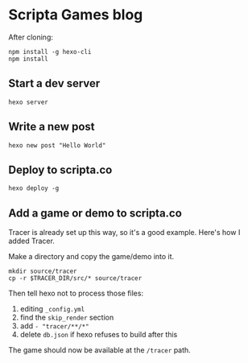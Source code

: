 # Scripta Games blog

After cloning:

    npm install -g hexo-cli
    npm install

## Start a dev server

    hexo server

## Write a new post

    hexo new post "Hello World"

## Deploy to scripta.co

    hexo deploy -g

## Add a game or demo to scripta.co

Tracer is already set up this way, so it's a good example.  Here's how I added
Tracer.

Make a directory and copy the game/demo into it.

    mkdir source/tracer
    cp -r $TRACER_DIR/src/* source/tracer

Then tell hexo not to process those files:

  1. editing `_config.yml`
  2. find the `skip_render` section
  3. add `- "tracer/**/*"`
  4. delete `db.json` if hexo refuses to build after this

The game should now be available at the `/tracer` path.
